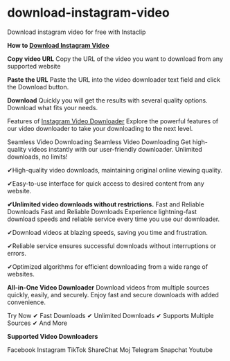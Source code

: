 # download-instagram-video
Download instagram video for free with Instaclip

**How to [Download Instagram Video](https://instaclip.app/download-instagram-video/)**

**Copy video URL**
Copy the URL of the video you want to download from any supported website

**Paste the URL**
Paste the URL into the video downloader text field and click the Download button.

**Download**
Quickly you will get the results with several quality options. Download what fits your needs.

Features of [Instagram Video Downloader](https://instaclip.app)
Explore the powerful features of our video downloader to take your downloading to the next level.

Seamless Video Downloading
Seamless Video Downloading
Get high-quality videos instantly with our user-friendly downloader. Unlimited downloads, no limits!

✔High-quality video downloads, maintaining original online viewing quality.

✔Easy-to-use interface for quick access to desired content from any website.

**✔Unlimited video downloads without restrictions.**
Fast and Reliable Downloads
Fast and Reliable Downloads
Experience lightning-fast download speeds and reliable service every time you use our downloader.

✔Download videos at blazing speeds, saving you time and frustration.

✔Reliable service ensures successful downloads without interruptions or errors.

✔Optimized algorithms for efficient downloading from a wide range of websites.

**All-in-One Video Downloader**
Download videos from multiple sources quickly, easily, and securely. Enjoy fast and secure downloads with added convenience.

Try Now
✔ Fast Downloads
✔ Unlimited Downloads
✔ Supports Multiple Sources
✔ And More

**Supported Video Downloaders**

Facebook Instagram TikTok ShareChat Moj Telegram Snapchat Youtube
